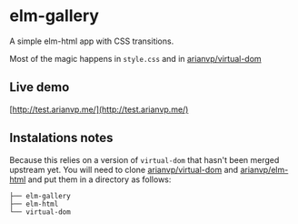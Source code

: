 # elm-gallery
A simple elm-html app with CSS transitions.


Most of the magic happens in `style.css` and in [arianvp/virtual-dom](https://github.com/arianvp/virtual-dom) 

## Live demo
[http://test.arianvp.me/](http://test.arianvp.me/)


## Instalations notes

Because this relies on a version of `virtual-dom` that hasn't been merged upstream yet. You will need to clone [arianvp/virtual-dom](https://github.com/arianvp/virtual-dom)  and [arianvp/elm-html](https://github.com/arianvp/elm-html) and put them in a directory as follows:

    ├── elm-gallery
    ├── elm-html
    └── virtual-dom
